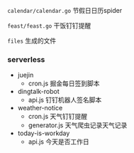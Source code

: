`calendar/calendar.go` 节假日日历spider

`feast/feast.go` 干饭钉钉提醒

`files` 生成的文件

### serverless
  - juejin
    - cron.js  掘金每日签到脚本
  - dingtalk-robot
    - api.js   钉钉机器人签名脚本
  - weather-notice
    - cron.js  天气钉钉提醒
    - generator.js  天气爬虫记录天气记录
  - today-is-workday
    - api.js   今天是否工作日
